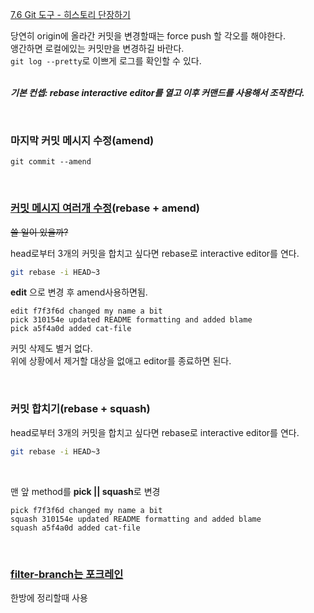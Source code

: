 [7.6 Git 도구 - 히스토리 단장하기](https://git-scm.com/book/ko/v2/Git-%EB%8F%84%EA%B5%AC-%ED%9E%88%EC%8A%A4%ED%86%A0%EB%A6%AC-%EB%8B%A8%EC%9E%A5%ED%95%98%EA%B8%B0)

당연히 origin에 올라간 커밋을 변경할때는 force push 할 각오를 해야한다.  
앵간하면 로컬에있는 커밋만을 변경하길 바란다.  
`git log --pretty`로 이쁘게 로그를 확인할 수 있다.  
<br>

**_기본 컨셉: rebase interactive editor를 열고 이후 커맨드를 사용해서 조작한다._**

<br>

### 마지막 커밋 메시지 수정(amend)
```
git commit --amend
```

<br>

### [커밋 메시지 여러개 수정](https://git-scm.com/book/ko/v2/Git-%EB%8F%84%EA%B5%AC-%ED%9E%88%EC%8A%A4%ED%86%A0%EB%A6%AC-%EB%8B%A8%EC%9E%A5%ED%95%98%EA%B8%B0#_changing_multiple)(rebase + amend)
~~쓸 일이 있을까?~~

head로부터 3개의 커밋을 합치고 싶다면 rebase로 interactive editor를 연다.
```sh
git rebase -i HEAD~3
```

**edit** 으로 변경 후 amend사용하면됨.
```
edit f7f3f6d changed my name a bit
pick 310154e updated README formatting and added blame
pick a5f4a0d added cat-file
```

커밋 삭제도 별거 없다.  
위에 상황에서 제거할 대상을 없애고 editor를 종료하면 된다.

<br>

### 커밋 합치기(rebase + squash)
head로부터 3개의 커밋을 합치고 싶다면 rebase로 interactive editor를 연다.
```sh
git rebase -i HEAD~3
```
<br>

맨 앞 method를 **pick || squash**로 변경
```
pick f7f3f6d changed my name a bit
squash 310154e updated README formatting and added blame
squash a5f4a0d added cat-file
```

<br>

### [filter-branch는 포크레인](https://git-scm.com/book/ko/v2/Git-%EB%8F%84%EA%B5%AC-%ED%9E%88%EC%8A%A4%ED%86%A0%EB%A6%AC-%EB%8B%A8%EC%9E%A5%ED%95%98%EA%B8%B0#_filter_branch%EB%8A%94_%ED%8F%AC%ED%81%AC%EB%A0%88%EC%9D%B8)
한방에 정리할때 사용
